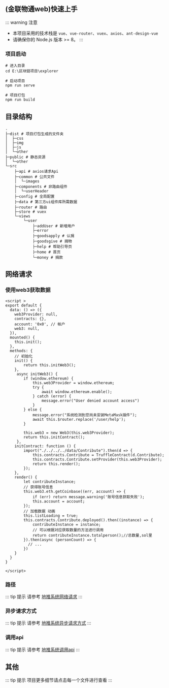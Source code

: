 ## (金联物通web)快速上手

::: warning 注意
- 本项目采用的技术栈是 `vue`、`vue-router`、`vuex`、`axios`、`ant-design-vue`
- 请确保你的 Node.js 版本 >= 8。
:::

### 项目启动

```shell script
# 进入目录
cd E:\区块链项目\explorer

# 启动项目
npm run serve

# 项目打包
npm run build
```
## 目录结构

```shell script
.
├─dist # 项目打包生成的文件夹
│  ├─css
│  ├─img
│  ├─js
│  └─other
├─public # 静态资源
│  └─other
└─src
    ├─api # axios请求Api
    ├─common # 公共文件
    │  └─images
    ├─components # 非路由组件
    │  └─userHeader
    ├─config # 全局配置
    ├─data # 第三方ui组件库所需数据
    ├─router # 路由
    ├─store # vuex
    └─views
        └─user
            ├─addUser # 新增用户
            ├─error
            ├─goodsapply # 认捐
            ├─goodsgive # 捐物
            ├─help # 帮助引导页
            ├─home # 首页
            └─money # 捐款
```
## 网络请求

### 使用web3获取数据

```vue
<script >
export default {
  data: () => ({
    web3Provider: null,
    contracts: {},
    account: '0x0', // 帐户
    web3: null,
  }),
  mounted() {
    this.init();
  },
  methods: {
    // 初始化
    init() {
        return this.initWeb3();
    },
     async initWeb3() {
        if (window.ethereum) {
            this.web3Provider = window.ethereum;
            try {
                await window.ethereum.enable();
            } catch (error) {
                message.error("User denied account access")
            }
        } else {
            message.error("系统检测到您尚未安装MetaMask插件");
            await this.$router.replace('/user/help');
        }

        this.web3 = new Web3(this.web3Provider);
        return this.initContract();
     },
    initContract: function () {
        import("./../../../data/Contribute").then(d => {
            this.contracts.Contribute = TruffleContract(d.Contribute);
            this.contracts.Contribute.setProvider(this.web3Provider);
            return this.render();
        });
    },
    render() {
        let contributeInstance;
        // 获得账号信息
        this.web3.eth.getCoinbase((err, account) => {
            if (err) return message.warning('账号信息获取失败');
            this.account = account;
        });
        // 加载数据 动画
        this.listLoading = true;
        this.contracts.Contribute.deployed().then((instance) => {
            contributeInstance = instance;
            // 可以根据对应获取数量的方法进行调用
            return contributeInstance.totalperson();//总数量,sol里
        }).then(async (personCount) => {
          // ...
        })
    }
  }
}

</script>
```

### 路径

::: tip 提示
请参考 [地推系统网络请求](/house/web/#网络请求)
:::

### 异步请求方式

::: tip 提示
请参考 [地推系统异步请求方式](/house/web/#异步请求方式)
:::

### 调用api

::: tip 提示
请参考 [地推系统调用api](/house/web/#调用api)
:::

## 其他

::: tip 提示
项目更多细节请点击每一个文件进行查看
:::
